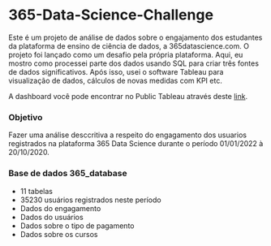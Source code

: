 
# 365-Data-Science-Challenge

Este é um projeto de análise de dados sobre o engajamento dos estudantes da plataforma de ensino de ciência de dados, a 365datascience.com. O projeto foi lançado como um desafio pela própria plataforma. Aqui, eu mostro como processei parte dos dados usando SQL para criar três fontes de dados significativos. Após isso, usei o software Tableau para visualização de dados, cálculos de novas medidas com KPI etc.

A dashboard você pode encontrar no Public Tableau através deste [link](https://public.tableau.com/app/profile/alan1131/viz/365DataSciencePlatformEngagement/Painel3).

### Objetivo

Fazer uma análise desccritiva a respeito do engagamento dos usuarios registrados na plataforma 365 Data Science durante o período 01/01/2022 à 20/10/2020.

### Base de dados 365_database

- 11 tabelas
- 35230 usuários registrados neste período
- Dados do engagamento 
- Dados do usuários
- Dados sobre o tipo de pagamento
- Dados sobre os cursos 



